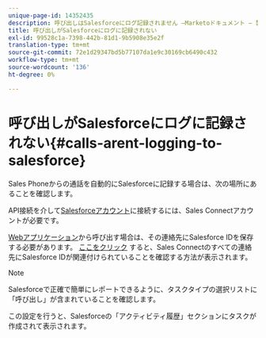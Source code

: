 ```yaml
---
unique-page-id: 14352435
description: 呼び出しはSalesforceにログ記録されません —Marketoドキュメント — 製品ドキュメント
title: 呼び出しがSalesforceにログに記録されない
exl-id: 99528c1a-7398-442b-81d1-9b5908e35e2f
translation-type: tm+mt
source-git-commit: 72e1d29347bd5b77107da1e9c30169cb6490c432
workflow-type: tm+mt
source-wordcount: '136'
ht-degree: 0%

---
```


# 呼び出しがSalesforceにログに記録されない{#calls-arent-logging-to-salesforce}

Sales Phoneからの通話を自動的にSalesforceに記録する場合は、次の場所にあることを確認します。

API接続を介して[Salesforceアカウント](/help/marketo/product-docs/marketo-sales-connect/crm/salesforce-integration/connect-your-sales-connect-account-to-salesforce.md)に接続するには、Sales Connectアカウントが必要です。

[Webアプリケーション](https://toutapp.com/login)から呼び出す場合は、その連絡先にSalesforce IDを保存する必要があります。 [ここをクリック](/help/marketo/product-docs/marketo-sales-connect/crm/salesforce-customization/import-a-salesforce-id-into-sales-connect.md) すると、Sales Connectのすべての連絡先にSalesforce IDが関連付けられていることを確認する方法が表示されます。

>[!NOTE]
>
>Salesforceで正確で簡単にレポートできるように、タスクタイプの選択リストに「呼び出し」が含まれていることを確認します。

この設定を行うと、Salesforceの「アクティビティ履歴」セクションにタスクが作成されて表示されます。
